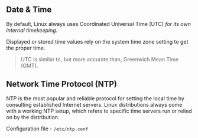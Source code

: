 ## Date & Time

By default, Linux always uses Coordinated Universal Time (UTC) _for its own internal timekeeping_.

Displayed or stored time values rely on the system time zone setting to get the proper time.

> UTC is similar to, but more accurate than, Greenwich Mean Time (GMT).

## Network Time Protocol (NTP)

NTP is the most popular and reliable protocol for setting the local time by consulting established Internet servers.
Linux distributions always come with a working NTP setup, which refers to specific time servers run or relied on by the distribution.

Configuration file - `/etc/ntp.conf`
